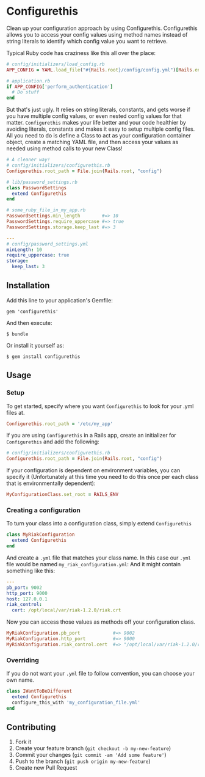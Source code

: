 # Configurethis

Clean up your configuration approach by using Configurethis. Configurethis allows you to access your config values using
method names instead of string literals to identify which config value you want to retrieve. 

Typical Ruby code has craziness like this all over the place:
```ruby
# config/initializers/load_config.rb
APP_CONFIG = YAML.load_file("#{Rails.root}/config/config.yml")[Rails.env]

# application.rb
if APP_CONFIG['perform_authentication']
  # Do stuff
end
```
But that's just ugly. It relies on string literals, constants, and gets worse if you have multiple config values, or even nested config values for that matter.
`Configurethis` makes your life better and your code healthier by avoiding literals, constants and makes it easy to setup multiple config files.
All you need to do is define a Class to act as your configuration container object, create a matching YAML file, and then access your values
as needed using method calls to your new Class!
```ruby
# A cleaner way!
# config/initializers/configurethis.rb
Configurethis.root_path = File.join(Rails.root, "config")

# lib/password_settings.rb
class PasswordSettings
  extend Configurethis
end

# some_ruby_file_in_my_app.rb
PasswordSettings.min_length        #=> 10
PasswordSettings.require_uppercase #=> true
PasswordSettings.storage.keep_last #=> 3
```
```yml
---
# config/password_settings.yml
minLength: 10
require_uppercase: true
storage:
  keep_last: 3
```

## Installation

Add this line to your application's Gemfile:

    gem 'configurethis'

And then execute:

    $ bundle

Or install it yourself as:

    $ gem install configurethis

## Usage

### Setup
To get started, specify where you want `Configurethis` to look for your .yml files at.
```ruby
Configurethis.root_path = '/etc/my_app'
```

If you are using `Configurethis` in a Rails app, create an initializer for `Configurethis` and add the following:
```ruby
# config/initializers/configurethis.rb
Configurethis.root_path = File.join(Rails.root, "config")
```

If your configuration is dependent on environment variables, you can specify it (Unfortunately at this time you need to do this once per each class that is environmentally dependent):
```ruby
MyConfigurationClass.set_root = RAILS_ENV
```

### Creating a configuration
To turn your class into a configuration class, simply extend `Configurethis`
```ruby
class MyRiakConfiguration
  extend Configurethis
end
```
And create a `.yml` file that matches your class name. In this case our `.yml` file would be named `my_riak_configuration.yml`:
And it might contain something like this:
```yml
---
pb_port: 9002
http_port: 9000
host: 127.0.0.1
riak_control:
  cert: /opt/local/var/riak-1.2.0/riak.crt
```
Now you can access those values as methods off your configuration class.
```ruby
MyRiakConfiguration.pb_port            #=> 9002
MyRiakConfiguration.http_port          #=> 9000
MyRiakConfiguration.riak_control.cert  #=> "/opt/local/var/riak-1.2.0/riak.crt"
```

### Overriding
If you do not want your `.yml` file to follow convention, you can choose your own name.
```ruby
class IWantToBeDifferent
  extend Configurethis
  configure_this_with 'my_configuration_file.yml'
end
```

## Contributing

1. Fork it
2. Create your feature branch (`git checkout -b my-new-feature`)
3. Commit your changes (`git commit -am 'Add some feature'`)
4. Push to the branch (`git push origin my-new-feature`)
5. Create new Pull Request
